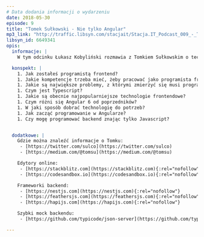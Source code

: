 ```yaml
---
# Data dodania informacji o wydarzeniu
date: 2018-05-30
episode: 9
title: "Tomek Sułkowski - Nie tylko Angular"
mp3_link: "http://traffic.libsyn.com/stacjait/Stacja.IT_Podcast_009_-_Tomek_Sulkowski_-_Nie_tylko_Angular.mp3"
libsyn_id: 6649341
opis:
  informacje: |
    W tym odcinku Łukasz Kobyliński rozmawia z Tomkiem Sułkowskim o technologiach frontendowych - czym charakteryzuje się praca programisty frontend, jakie są obecnie stosowane technologie i perspektywy na przyszłość. 

  konspekt: |
    1. Jak zostałeś programistą frontend?
    1. Jakie kompetencje trzeba mieć, żeby pracować jako programista frontend,
    1. Jakie są największe problemy, z którymi zmierzyć się musi programista frontend w trakcie swojej pracy?
    1. Czym jest Typescript?
    1. Jakie są obecnie najpopularniejsze technologie frontendowe?
    1. Czym różni się Angular 6 od poprzedników?
    1. W jaki sposób dobrać technologię do potrzeb?
    1. Jak zacząć programowanie w Angularze?
    1. Czy mogę programować backend znając tylko Javascript?


  dodatkowe: |
    Gdzie można znaleźć informacje o Tomku:
     - [https://twitter.com/sulco](https://twitter.com/sulco)
     - [https://medium.com/@tomsu](https://medium.com/@tomsu)

    Edytory online:
     - [https://stackblitz.com](https://stackblitz.com){:rel="nofollow"}
     - [https://codesandbox.io](https://codesandbox.io){:rel="nofollow"}

    Frameworki backend:
     - [https://nestjs.com](https://nestjs.com){:rel="nofollow"}
     - [https://feathersjs.com](https://feathersjs.com){:rel="nofollow"}
     - [https://hapijs.com](https://hapijs.com){:rel="nofollow"}

    Szybki mock backendu:
     - [https://github.com/typicode/json-server](https://github.com/typicode/json-server){:rel="nofollow"}

---
```

